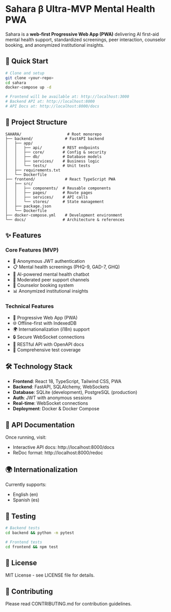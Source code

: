 # Sahara β Ultra-MVP Mental Health PWA

Sahara is a **web-first Progressive Web App (PWA)** delivering AI first-aid mental health support, standardized screenings, peer interaction, counselor booking, and anonymized institutional insights.

## 🚀 Quick Start

```bash
# Clone and setup
git clone <your-repo>
cd sahara
docker-compose up -d

# Frontend will be available at: http://localhost:3000
# Backend API at: http://localhost:8000
# API Docs at: http://localhost:8000/docs
```

## 📁 Project Structure

```
SAHARA/                    # Root monorepo
├── backend/              # FastAPI backend
│   ├── app/
│   │   ├── api/         # REST endpoints
│   │   ├── core/        # Config & security
│   │   ├── db/          # Database models
│   │   ├── services/    # Business logic
│   │   └── tests/       # Unit tests
│   ├── requirements.txt
│   └── Dockerfile
├── frontend/             # React TypeScript PWA
│   ├── src/
│   │   ├── components/  # Reusable components
│   │   ├── pages/       # Route pages
│   │   ├── services/    # API calls
│   │   └── stores/      # State management
│   ├── package.json
│   └── Dockerfile
├── docker-compose.yml    # Development environment
└── docs/                # Architecture & references
```

## ✨ Features

### Core Features (MVP)
- 🔐 Anonymous JWT authentication
- 📋 Mental health screenings (PHQ-9, GAD-7, GHQ)
- 🤖 AI-powered mental health chatbot
- 💬 Moderated peer support channels
- 📅 Counselor booking system
- 📊 Anonymized institutional insights

### Technical Features
- 📱 Progressive Web App (PWA)
- 🌐 Offline-first with IndexedDB
- 🌍 Internationalization (i18n) support
- 🔒 Secure WebSocket connections
- 📡 RESTful API with OpenAPI docs
- 🧪 Comprehensive test coverage

## 🛠 Technology Stack

- **Frontend**: React 18, TypeScript, Tailwind CSS, PWA
- **Backend**: FastAPI, SQLAlchemy, WebSockets
- **Database**: SQLite (development), PostgreSQL (production)
- **Auth**: JWT with anonymous sessions
- **Real-time**: WebSocket connections
- **Deployment**: Docker & Docker Compose

## 📖 API Documentation

Once running, visit:
- Interactive API docs: http://localhost:8000/docs
- ReDoc format: http://localhost:8000/redoc

## 🌍 Internationalization

Currently supports:
- English (en)
- Spanish (es)

## 🧪 Testing

```bash
# Backend tests
cd backend && python -m pytest

# Frontend tests
cd frontend && npm test
```

## 📄 License

MIT License - see LICENSE file for details.

## 🤝 Contributing

Please read CONTRIBUTING.md for contribution guidelines.